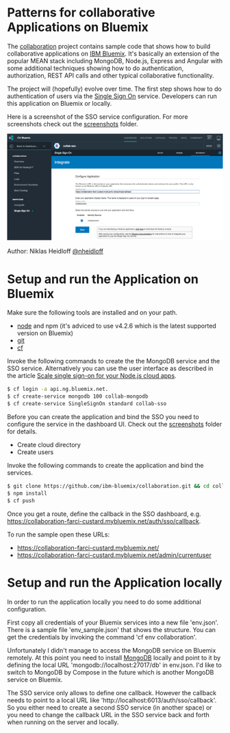 Patterns for collaborative Applications on Bluemix
================================================================================

The [collaboration](https://github.com/ibm-bluemix/collaboration) project contains sample code that shows how to build collaborative applications on [IBM Bluemix](https://bluemix.net). It's basically an extension of the popular MEAN stack including MongoDB, Node.js, Express and Angular with some additional techniques showing how to do authentication, authorization, REST API calls and other typical collaborative functionality.

The project will (hopefully) evolve over time. The first step shows how to do authentication of users via the [Single Sign On](https://www.ng.bluemix.net/docs/#services/SingleSignOn/index.html) service. Developers can run this application on Bluemix or locally. 

Here is a screenshot of the SSO service configuration. For more screenshots check out the [screenshots](https://github.com/ibm-bluemix/collaboration/tree/master/screenshots) folder.

![alt text](https://raw.githubusercontent.com/ibm-bluemix/collaboration/master/screenshots/sso-setup-4.png "Single Sign On")

Author: Niklas Heidloff [@nheidloff](http://twitter.com/nheidloff)


Setup and run the Application on Bluemix
================================================================================

Make sure the following tools are installed and on your path.

* [node](https://nodejs.org/download/release/v4.2.6/) and npm (it's adviced to use v4.2.6 which is the latest supported version on Bluemix)
* [git](https://git-scm.com/downloads)
* [cf](https://github.com/cloudfoundry/cli#downloads)

Invoke the following commands to create the the MongoDB service and the SSO service. Alternatively you can use the user interface as described in the article [Scale single sign-on for your Node.js cloud apps](https://www.ibm.com/developerworks/library/wa-scale-sso-for-node-apps-trs-bluemix/).

```sh
$ cf login -a api.ng.bluemix.net.
$ cf create-service mongodb 100 collab-mongodb
$ cf create-service SingleSignOn standard collab-sso
```

Before you can create the application and bind the SSO you need to configure the service in the dashboard UI. Check out the [screenshots](https://github.com/ibm-bluemix/collaboration/tree/master/screenshots) folder for details.

* Create cloud directory
* Create users

Invoke the following commands to create the application and bind the services.

```sh
$ git clone https://github.com/ibm-bluemix/collaboration.git && cd collaboration && server
$ npm install
$ cf push
```

Once you get a route, define the callback in the SSO dashboard, e.g. https://collaboration-farci-custard.mybluemix.net/auth/sso/callback.

To run the sample open these URLs:

* https://collaboration-farci-custard.mybluemix.net/
* https://collaboration-farci-custard.mybluemix.net/admin/currentuser


Setup and run the Application locally
================================================================================

In order to run the application locally you need to do some additional configuration.

First copy all credentials of your Bluemix services into a new file 'env.json'. There is a sample file 'env_sample.json' that shows the structure. You can get the credentials by invoking the command 'cf env collaboration'.

Unfortunately I didn't manage to access the MongoDB service on Bluemix remotely. At this point you need to install [MongoDB](https://www.mongodb.org) locally and point to it by defining the local URL 'mongodb://localhost:27017/db' in env.json. I'd like to switch to MongoDB by Compose in the future which is another MongoDB service on Bluemix.

The SSO service only allows to define one callback. However the callback needs to point to a local URL like 'http://localhost:6013/auth/sso/callback'. So you either need to create a second SSO service (in another space) or you need to change the callback URL in the SSO service back and forth when running on the server and locally.